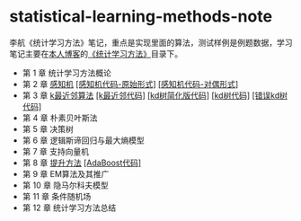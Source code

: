 # statistical-learning-methods-note
李航《统计学习方法》笔记，重点是实现里面的算法，测试样例是例题数据，学习笔记主要在[本人博客](http://121.42.47.99/yuenshome/wordpress)的[《统计学习方法》](http://121.42.47.99/yuenshome/wordpress/?cat=202)目录下。

* 第 1 章 统计学习方法概论
* 第 2 章 [感知机](./chapter_2_perceptron/README.md) [\[感知机代码-原始形式\]](./chapter_2_perceptron/Perceptron.py) [\[感知机代码-对偶形式\]](./chapter_2_perceptron/Dual-form_Perceptron.py)  
* 第 3 章 [k最近邻算法](./chapter_3_kNN/README.md) [\[k最近邻代码\]](./chapter_3_kNN/kNN.py) [\[kd树简化版代码\]](./chapter_3_kNN/simple-kd-Tree.py) [\[kd树代码\]](./chapter_3_kNN/kd-Tree.py) [\[错误kd树代码\]](./chapter_3_kNN/WrongKDTreeCodeDemo.py)
* 第 4 章 朴素贝叶斯法
* 第 5 章 决策树
* 第 6 章 逻辑斯谛回归与最大熵模型
* 第 7 章 支持向量机
* 第 8 章 [提升方法](./chapter_8_boosting/README.md) [\[AdaBoost代码\]](./chapter_8_boosting/AdaBoost.py)
* 第 9 章 EM算法及其推广
* 第 10 章 隐马尔科夫模型
* 第 11 章 条件随机场
* 第 12 章 统计学习方法总结